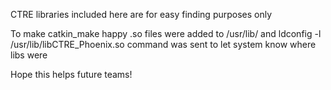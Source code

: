 CTRE libraries included here are for easy finding purposes only

To make catkin_make happy .so files were added to /usr/lib/ and
ldconfig -l /usr/lib/libCTRE_Phoenix.so command was sent to let
system know where libs were

Hope this helps future teams!